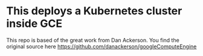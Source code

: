 # This deploys a Kubernetes cluster inside GCE
This repo is based of the great work from Dan Ackerson. You find the original source here https://github.com/danackerson/googleComputeEngine
